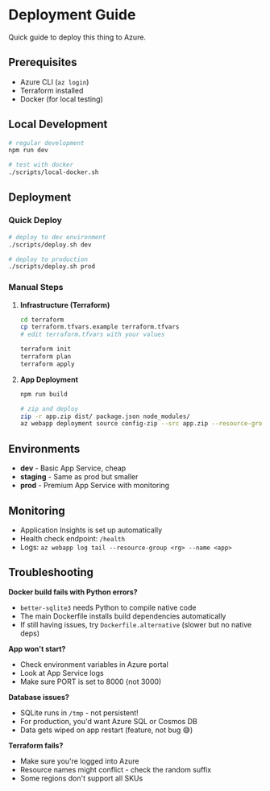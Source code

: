 # Deployment Guide

Quick guide to deploy this thing to Azure.

## Prerequisites

- Azure CLI (`az login`)
- Terraform installed
- Docker (for local testing)

## Local Development

```bash
# regular development
npm run dev

# test with docker
./scripts/local-docker.sh
```

## Deployment

### Quick Deploy

```bash
# deploy to dev environment
./scripts/deploy.sh dev

# deploy to production
./scripts/deploy.sh prod
```

### Manual Steps

1. **Infrastructure (Terraform)**
   ```bash
   cd terraform
   cp terraform.tfvars.example terraform.tfvars
   # edit terraform.tfvars with your values
   
   terraform init
   terraform plan
   terraform apply
   ```

2. **App Deployment**
   ```bash
   npm run build
   
   # zip and deploy
   zip -r app.zip dist/ package.json node_modules/
   az webapp deployment source config-zip --src app.zip --resource-group <rg-name> --name <app-name>
   ```

## Environments

- **dev** - Basic App Service, cheap
- **staging** - Same as prod but smaller
- **prod** - Premium App Service with monitoring

## Monitoring

- Application Insights is set up automatically
- Health check endpoint: `/health`
- Logs: `az webapp log tail --resource-group <rg> --name <app>`

## Troubleshooting

**Docker build fails with Python errors?**
- `better-sqlite3` needs Python to compile native code
- The main Dockerfile installs build dependencies automatically
- If still having issues, try `Dockerfile.alternative` (slower but no native deps)

**App won't start?**
- Check environment variables in Azure portal
- Look at App Service logs
- Make sure PORT is set to 8000 (not 3000)

**Database issues?**
- SQLite runs in `/tmp` - not persistent!
- For production, you'd want Azure SQL or Cosmos DB
- Data gets wiped on app restart (feature, not bug 😅)

**Terraform fails?**
- Make sure you're logged into Azure
- Resource names might conflict - check the random suffix
- Some regions don't support all SKUs
